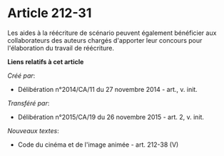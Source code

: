 # Article 212-31

Les aides à la réécriture de scénario peuvent également bénéficier aux collaborateurs des auteurs chargés d'apporter leur
concours pour l'élaboration du travail de réécriture.

**Liens relatifs à cet article**

_Créé par_:

  - Délibération n°2014/CA/11 du 27 novembre 2014 - art., v. init.

_Transféré par_:

  - Délibération n°2015/CA/19 du 26 novembre 2015 - art. 2, v. init.

_Nouveaux textes_:

  - Code du cinéma et de l'image animée - art. 212-38 (V)
